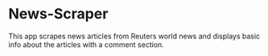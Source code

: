 # News-Scraper
This app scrapes news articles from Reuters world news and displays basic info about the articles with a comment section.
